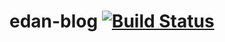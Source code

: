 # edan-blog [![Build Status](https://travis-ci.org/Edanprof/edan-blog.svg)](https://travis-ci.org/Edanprof/edan-blog)
